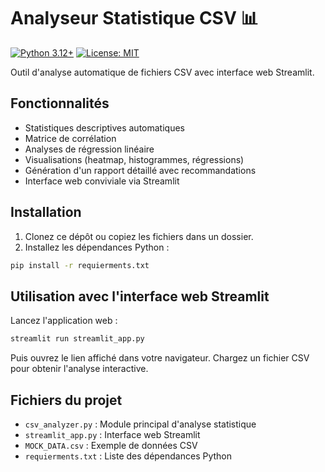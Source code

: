 # Analyseur Statistique CSV 📊
[![Python 3.12+](https://img.shields.io/badge/python-3.12+-blue.svg)](https://www.python.org/downloads/) [![License: MIT](https://img.shields.io/badge/License-MIT-yellow.svg)](https://opensource.org/licenses/MIT)

Outil d'analyse automatique de fichiers CSV avec interface web Streamlit.

## Fonctionnalités

- Statistiques descriptives automatiques
- Matrice de corrélation
- Analyses de régression linéaire
- Visualisations (heatmap, histogrammes, régressions)
- Génération d'un rapport détaillé avec recommandations
- Interface web conviviale via Streamlit

## Installation

1. Clonez ce dépôt ou copiez les fichiers dans un dossier.
2. Installez les dépendances Python :

```sh
pip install -r requierments.txt
```

## Utilisation avec l'interface web Streamlit

Lancez l'application web :

```sh
streamlit run streamlit_app.py
```

Puis ouvrez le lien affiché dans votre navigateur. Chargez un fichier CSV pour obtenir l'analyse interactive.

## Fichiers du projet

- `csv_analyzer.py` : Module principal d'analyse statistique
- `streamlit_app.py` : Interface web Streamlit
- `MOCK_DATA.csv` : Exemple de données CSV
- `requierments.txt` : Liste des dépendances Python

